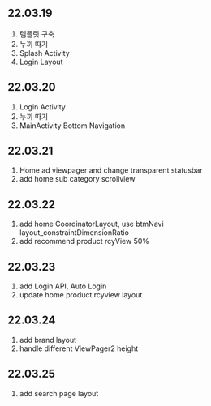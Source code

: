## 22.03.19

1. 템플릿 구축
2. 누끼 따기
3. Splash Activity
4. Login Layout

## 22.03.20

1. Login Activity
2. 누끼 따기
3. MainActivity Bottom Navigation

## 22.03.21

1. Home ad viewpager and change transparent statusbar
2. add home sub category scrollview

## 22.03.22

1. add home CoordinatorLayout, use btmNavi layout_constraintDimensionRatio
2. add recommend product rcyView 50%

## 22.03.23

1. add Login API, Auto Login
2. update home product  rcyview layout

## 22.03.24

1. add brand layout
2. handle different ViewPager2 height 

## 22.03.25

1. add search page layout